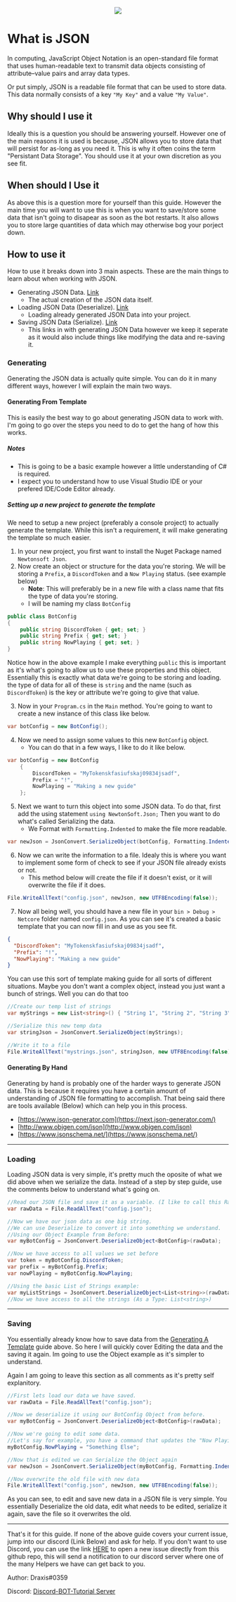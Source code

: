 <p align="center">
    <img src="../../Images/DataStorage-Json.png">
</p>

# What is JSON

In computing, JavaScript Object Notation is an open-standard file format that uses human-readable text to transmit data objects consisting of attribute–value pairs and array data types.

Or put simply, JSON is a readable file format that can be used to store data. This data normally consists of a key `"My Key"` and a value `"My Value"`.

## Why should I use it

Ideally this is a question you should be answering yourself. However one of the main reasons it is used is because, JSON allows you to store data that will persist for as-long as you need it. This is why it often coins the term "Persistant Data Storage". You should use it at your own discretion as you see fit.

## When should I Use it

As above this is a question more for yourself than this guide. However the main time you will want to use this is when you want to save/store some data that isn't going to disapear as soon as the bot restarts. It also allows you to store large quantities of data which may otherwise bog your porject down.

## How to use it

How to use it breaks down into 3 main aspects. These are the main things to learn about when working with JSON.

- Generating JSON Data. [Link](#Generating)
  - The actual creation of the JSON data itself.
- Loading JSON Data (Deserialize). [Link](#Loading)
  - Loading already generated JSON Data into your project.
- Saving JSON Data  (Serialize). [Link](#Saving)
  - This links in with generating JSON Data however we keep it seperate as it would also include things like modifying the data and re-saving it.

### Generating

Generating the JSON data is actually quite simple. You can do it in many different ways, however I will explain the main two ways.

#### Generating From Template

This is easily the best way to go about generating JSON data to work with. I'm going to go over the steps you need to do to get the hang of how this works.

##### Notes

- This is going to be a basic example however a little understanding of C# is required.
- I expect you to understand how to use Visual Studio IDE or your prefered IDE/Code Editor already.

##### Setting up a new project to generate the template

We need to setup a new project (preferably a console project) to actually generate the template. While this isn't a requirement, it will make generating the template so much easier.

1. In your new project, you first want to install the Nuget Package named `Newtonsoft Json`.
2. Now create an object or structure for the data you're storing. We will be storing a `Prefix`, a `DiscordToken` and a `Now Playing` status. (see example below)
   - **Note**: This will preferably be in a new file with a class name that fits the type of data you're storing.
   - I will be naming my class `BotConfig`

```cs
public class BotConfig
{
    public string DiscordToken { get; set; }
    public string Prefix { get; set; }
    public string NowPlaying { get; set; }
}
```

Notice how in the above example I make everything `public` this is important as it's what's going to allow us to use these properties and this object. Essentially this is exactly what data we're going to be storing and loading. the type of data for all of these is `string` and the name (such as `DiscordToken`) is the key or attribute we're going to give that value.

3. Now in your `Program.cs` in the `Main` method. You're going to want to create a new instance of this class like below.

```cs
var botConfig = new BotConfig();
```

4. Now we need to assign some values to this new `BotConfig` object.
   - You can do that in a few ways, I like to do it like below. 

```cs
var botConfig = new BotConfig
    {
        DiscordToken = "MyTokenskfasiufskaj09834jsadf",
        Prefix = "!",
        NowPlaying = "Making a new guide"
    };
```

5. Next we want to turn this object into some JSON data. To do that, first add the using statement `using NewtonSoft.Json;` Then you want to do what's called Serializing the data.
   - We Format with `Formatting.Indented` to make the file more readable.

```cs
var newJson = JsonConvert.SerializeObject(botConfig, Formatting.Indented);
```

6. Now we can write the information to a file. Idealy this is where you want to implement some form of check to see if your JSON file already exists or not.
   - This method below will create the file if it doesn't exist, or it will overwrite the file if it does.

```cs
File.WriteAllText("config.json", newJson, new UTF8Encoding(false));
```

7. Now all being well, you should have a new file in your `bin > Debug > Netcore` folder named `config.json`. As you can see it's created a basic template that you can now fill in and use as you see fit.

```json
{
  "DiscordToken": "MyTokenskfasiufskaj09834jsadf",
  "Prefix": "!",
  "NowPlaying": "Making a new guide"
}
```

You can use this sort of template making guide for all sorts of different situations. Maybe you don't want a complex object, instead you just want a bunch of strings. Well you can do that too

```cs
//Create our temp list of strings
var myStrings = new List<string>() { "String 1", "String 2", "String 3" };

//Serialize this new temp data
var stringJson = JsonConvert.SerializeObject(myStrings);

//Write it to a file
File.WriteAllText("mystrings.json", stringJson, new UTF8Encoding(false));
```

#### Generating By Hand

Generating by hand is probably one of the harder ways to generate JSON data. This is because it requires you have a certain amount of understanding of JSON file formatting to accomplish. That being said there are tools available (Below) which can help you in this process.

- [https://www.json-generator.com](https://next.json-generator.com/)
- [http://www.objgen.com/json](http://www.objgen.com/json)
- [https://www.jsonschema.net/](https://www.jsonschema.net/)

---

### Loading

Loading JSON data is very simple, it's pretty much the oposite of what we did above when we serialize the data. Instead of a step by step guide, use the comments below to understand what's going on.

```cs
//Read our JSON file and save it as a variable. (I like to call this RawData)
var rawData = File.ReadAllText("config.json");

//Now we have our json data as one big string.
//We can use Deserialize to convert it into something we understand.
//Using our Object Example from Before:
var myBotConfig = JsonConvert.DeserializeObject<BotConfig>(rawData);

//Now we have access to all values we set before
var token = myBotConfig.DiscordToken;
var prefix = myBotConfig.Prefix;
var nowPlaying = myBotConfig.NowPlaying;

//Using the basic List of Strings example:
var myListStrings = JsonConvert.DeserializeObject<List<string>>(rawData);
//Now we have access to all the strings (As a Type: List<string>)
```

---

### Saving

You essentially already know how to save data from the [Generating A Template](#Generating) guide above. So here I will quickly cover Editing the data and the saving it again. Im going to use the Object example as it's simpler to understand.

Again I am going to leave this section as all comments as it's pretty self explanitory.

```cs
//First lets load our data we have saved.
var rawData = File.ReadAllText("config.json");

//Now we deserialize it using our BotConfig Object from before.
var myBotConfig = JsonConvert.DeserializeObject<BotConfig>(rawData);

//Now we're going to edit some data.
//Let's say for example, you have a command that updates the "Now Playing" status.
myBotConfig.NowPlaying = "Something Else";

//Now that is edited we can Serialize the Object again
var newJson = JsonConvert.SerializeObject(myBotConfig, Formatting.Indented);

//Now overwrite the old file with new data
File.WriteAllText("config.json", newJson, new UTF8Encoding(false));
```

As you can see, to edit and save new data in a JSON file is very simple. You essentially Deserialize the old data, edit what needs to be edited, serialize it again, save the file so it overwrites the old.

---

That's it for this guide. If none of the above guide covers your current issue, jump into our discord (Link Below) and ask for help. If you don't want to use Discord, you can use the link [HERE](https://github.com/discord-bot-tutorial/common-issues/issues) to open a new issue directly from this github repo, this will send a notification to our discord server where one of the many Helpers we have can get back to you.

Author: Draxis#0359

Discord:  [Discord-BOT-Tutorial Server](https://discord.gg/cGhEZuk)